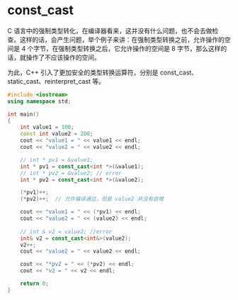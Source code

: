 # const_cast

C 语言中的强制类型转化，在编译器看来，这并没有什么问题，也不会去做检查。这样的话，会产生问题，举个例子来讲：在强制类型转换之前，允许操作的空间是 4 个字节，在强制类型转换之后，它允许操作的空间是 8 字节，那么这样的话，就操作了不应该操作的空间。

为此，C++ 引入了更加安全的类型转换运算符，分别是 const_cast、static_cast、reinterpret_cast 等。

```cpp
#include <iostream>
using namespace std;

int main()
{
    int value1 = 100;
    const int value2 = 200;
    cout << "value1 = " << value1 << endl;
    cout << "value2 = " << value2 << endl;

    // int * pv1 = &value1;
    int * pv1 = const_cast<int *>(&value1);
    // int * pv2 = &value2; // error
    int * pv2 = const_cast<int *>(&value2);

    (*pv1)++;
    (*pv2)++;  // 允许编译通过，但是 value2 并没有自增

    cout << "value1 = " << (*pv1) << endl;
    cout << "value2 = " << (value2) << endl;
    
    // int & v2 = value2; //error
    int& v2 = const_cast<int&>(value2);
    v2++;
    cout << "value2 = " << value2 << endl;

    cout << "*pv2 = " << (*pv2) << endl;
    cout << "v2 = " << v2 << endl;

    return 0;
}
```
